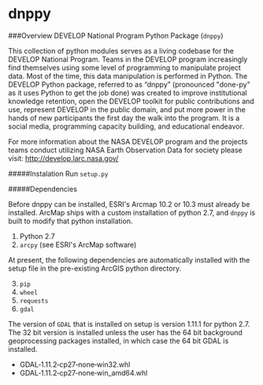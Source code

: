 ﻿# dnppy

###Overview
DEVELOP National Program Python Package (`dnppy`)

This collection of python modules serves as a living codebase
for the DEVELOP National Program. Teams in the DEVELOP program increasingly find themselves using some level of programming to manipulate project data. Most of the time, this data manipulation is performed in Python. The DEVELOP Python package, referred to as “dnppy” (pronounced "done-py" as it uses Python to get the job done) was created to improve institutional knowledge retention, open the DEVELOP toolkit for public contributions and use, represent DEVELOP in the public domain, and put more power in the hands of new participants the first day the walk into the program. It is a social media, programming capacity building, and educational endeavor.

For more information about the NASA DEVELOP program and the projects teams conduct 
utilizing NASA Earth Observation Data for society please visit: http://develop.larc.nasa.gov/

#####Instalation
Run `setup.py`

#####Dependencies

Before dnppy can be installed, ESRI's Arcmap 10.2 or 10.3 must already be installed. ArcMap ships with a custom installation of python 2.7, and `dnppy` is built to modify that python installation.

1. Python 2.7
2. `arcpy`  (see ESRI's ArcMap software)

At present, the following dependencies are automatically installed with the setup file in the pre-existing ArcGIS python directory. 

3. `pip`
4. `wheel`
5. `requests`
5. `gdal`

The version of `GDAL` that is installed on setup is version 1.11.1 for python 2.7. The 32 bit version is installed unless the user has the 64 bit background geoprocessing packages installed, in which case the 64 bit GDAL is installed.

* GDAL‑1.11.2‑cp27‑none‑win32.whl
* GDAL‑1.11.2‑cp27‑none‑win_amd64.whl
